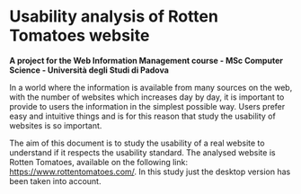 # Usability analysis of Rotten Tomatoes website

**A project for the Web Information Management course - MSc Computer Science - Università degli Studi di Padova**

In a world where the information is available from many sources on the web, with the number of websites which increases day by day, it is important to provide to users the information in the simplest possible way. 
Users prefer easy and intuitive things and is for this reason that study the usability of websites is so important. 

The aim of this document is to study the usability of a real website to understand if it respects the usability standard. The analysed website is Rotten Tomatoes, available on the following link: https://www.rottentomatoes.com/. In this study just the desktop version has been taken into account. 
